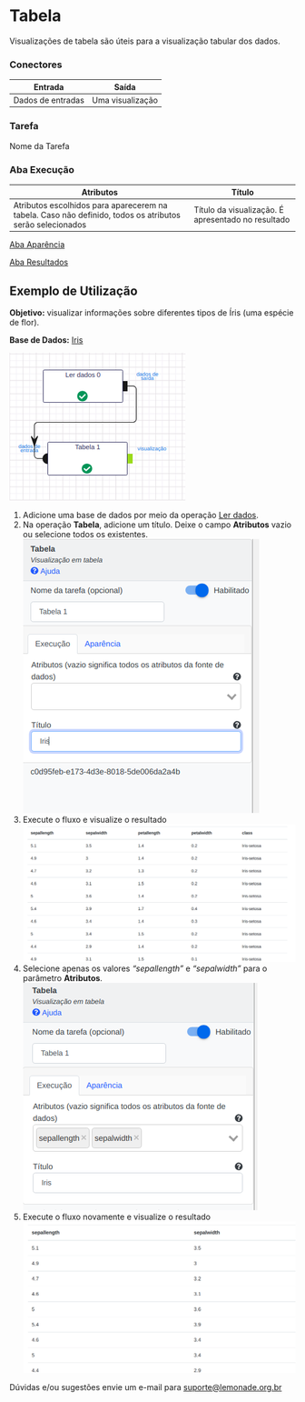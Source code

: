 
# Tabela

Visualizações de tabela são úteis para a visualização tabular dos dados.

### Conectores
| Entrada | Saída |
| --- | --- |
|Dados de entradas | Uma visualização |

### Tarefa
Nome da Tarefa

### Aba Execução

| Atributos | Título |
| --- | --- |
| Atributos escolhidos para aparecerem na tabela. Caso não definido, todos os atributos serão selecionados | Título da visualização. É apresentado no resultado |

[Aba Aparência][1]

[Aba Resultados][2]


## Exemplo de Utilização
**Objetivo:** visualizar informações sobre diferentes tipos de Íris (uma espécie de flor).

**Base de Dados:** [Iris][3]

![Ler dados](assets/img/visualizacao_de_dados/image1.png)

1. Adicione uma base de dados por meio da operação [Ler dados][4]. 
2. Na operação **Tabela**, adicione um título. Deixe o campo **Atributos** vazio ou selecione todos os existentes.
	![Tabela](assets/img/visualizacao_de_dados/image3.png)
3. Execute o fluxo e visualize o resultado
	![Resultados](assets/img/visualizacao_de_dados/image4.png)
4. Selecione apenas os valores *“sepallength”* e *“sepalwidth”* para o parâmetro **Atributos**.
	![Valores de parâmetros](assets/img/visualizacao_de_dados/image5.png)
5. Execute o fluxo novamente e visualize o resultado
	![Novos resultados](assets/img/visualizacao_de_dados/image2.png)



Dúvidas e/ou sugestões envie um e-mail para suporte@lemonade.org.br

[1]: /pt-br/
[2]: /pt-br/
[3]: /pt-br/
[4]: /pt-br/